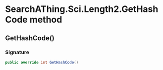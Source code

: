 # SearchAThing.Sci.Length2.GetHashCode method
## GetHashCode()
### Signature
```csharp
public override int GetHashCode()
```
